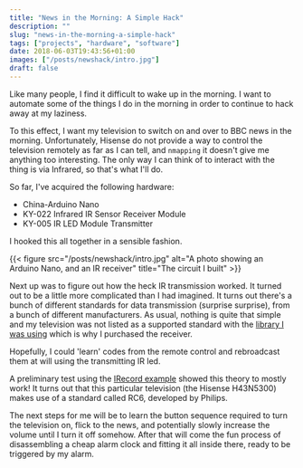 ```yaml
---
title: "News in the Morning: A Simple Hack"
description: ""
slug: "news-in-the-morning-a-simple-hack"
tags: ["projects", "hardware", "software"]
date: 2018-06-03T19:43:56+01:00
images: ["/posts/newshack/intro.jpg"]
draft: false
---
```


Like many people, I find it difficult to wake up in the morning. I want to automate some of the things I do in the morning in order to continue to hack away at my laziness.

To this effect, I want my television to switch on and over to BBC news in the morning. Unfortunately, Hisense do not provide a way to control the television remotely as far as I can tell, and `nmapping` it doesn't give me anything too interesting. The only way I can think of to interact with the thing is via Infrared, so that's what I'll do.

So far, I've acquired the following hardware:
* China-Arduino Nano
* KY-022 Infrared IR Sensor Receiver Module
* KY-005 IR LED Module Transmitter

I hooked this all together in a sensible fashion.

{{< figure src="/posts/newshack/intro.jpg" alt="A photo showing an Arduino Nano, and an IR receiver" title="The circuit I built" >}}

Next up was to figure out how the heck IR transmission worked. It turned out to be a little more complicated than I had imagined. It turns out there's a bunch of different standards for data transmission (surprise surprise), from a bunch of different manufacturers. As usual, nothing is quite that simple and my television was not listed as a supported standard with the [library I was using](https://github.com/z3t0/Arduino-IRremote) which is why I purchased the receiver.

Hopefully, I could 'learn' codes from the remote control and rebroadcast them at will using the transmitting IR led.

A preliminary test using the [IRecord example](https://github.com/z3t0/Arduino-IRremote/blob/master/examples/IRrecord/IRrecord.ino) showed this theory to mostly work! It turns out that this particular television (the Hisense H43N5300) makes use of a standard called RC6, developed by Philips.

The next steps for me will be to learn the button sequence required to turn the television on, flick to the news, and potentially slowly increase the volume until I turn it off somehow. After that will come the fun process of disassembling a cheap alarm clock and fitting it all inside there, ready to be triggered by my alarm.

